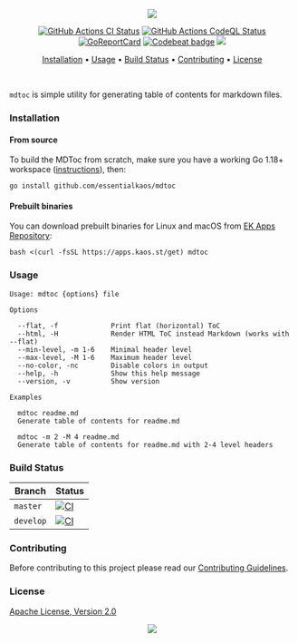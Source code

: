 <p align="center"><a href="#readme"><img src="https://gh.kaos.st/mdtoc.svg"/></a></p>

<p align="center">
  <a href="https://kaos.sh/w/mdtoc/ci"><img src="https://kaos.sh/w/mdtoc/ci.svg" alt="GitHub Actions CI Status" /></a>
  <a href="https://kaos.sh/w/mdtoc/codeql"><img src="https://kaos.sh/w/mdtoc/codeql.svg" alt="GitHub Actions CodeQL Status" /></a>
  <a href="https://kaos.sh/r/mdtoc"><img src="https://kaos.sh/r/mdtoc.svg" alt="GoReportCard" /></a>
  <a href="https://kaos.sh/b/mdtoc"><img src="https://kaos.sh/b/196d721e-00ad-4dff-9032-9b5bbd11b723.svg" alt="Codebeat badge" /></a>
  <a href="#license"><img src="https://gh.kaos.st/apache2.svg"></a>
</p>

<p align="center"><a href="#installation">Installation</a> • <a href="#usage">Usage</a> • <a href="#build-status">Build Status</a> • <a href="#contributing">Contributing</a> • <a href="#license">License</a></p>

<br/>

`mdtoc` is simple utility for generating table of contents for markdown files.

### Installation

#### From source

To build the MDToc from scratch, make sure you have a working Go 1.18+ workspace ([instructions](https://go.dev/doc/install)), then:

```
go install github.com/essentialkaos/mdtoc
```

#### Prebuilt binaries

You can download prebuilt binaries for Linux and macOS from [EK Apps Repository](https://apps.kaos.st/mdtoc/latest):

```
bash <(curl -fsSL https://apps.kaos.st/get) mdtoc
```

### Usage

```
Usage: mdtoc {options} file

Options

  --flat, -f             Print flat (horizontal) ToC
  --html, -H             Render HTML ToC instead Markdown (works with --flat)
  --min-level, -m 1-6    Minimal header level
  --max-level, -M 1-6    Maximum header level
  --no-color, -nc        Disable colors in output
  --help, -h             Show this help message
  --version, -v          Show version

Examples

  mdtoc readme.md
  Generate table of contents for readme.md

  mdtoc -m 2 -M 4 readme.md
  Generate table of contents for readme.md with 2-4 level headers

```

### Build Status

| Branch | Status |
|------------|--------|
| `master` | [![CI](https://kaos.sh/w/mdtoc/ci.svg?branch=master)](https://kaos.sh/w/mdtoc/ci?query=branch:master) |
| `develop` | [![CI](https://kaos.sh/w/mdtoc/ci.svg?branch=develop)](https://kaos.sh/w/mdtoc/ci?query=branch:develop) |

### Contributing

Before contributing to this project please read our [Contributing Guidelines](https://github.com/essentialkaos/contributing-guidelines#contributing-guidelines).

### License

[Apache License, Version 2.0](https://www.apache.org/licenses/LICENSE-2.0)

<p align="center"><a href="https://essentialkaos.com"><img src="https://gh.kaos.st/ekgh.svg"/></a></p>
